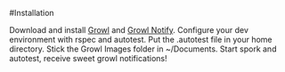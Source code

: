 #Installation

  Download and install [Growl](http://itunes.apple.com/us/app/growl/id467939042?mt=12&ign-mpt=uo%3D4) and [Growl Notify](http://growl.info/downloads#generaldownloads). Configure your dev environment with rspec and autotest. Put the .autotest file in your home directory. Stick the Growl Images folder in ~/Documents. Start spork and autotest, receive sweet growl notifications!